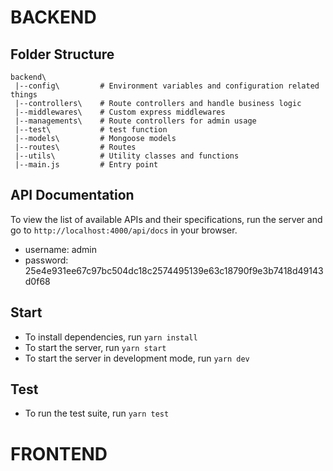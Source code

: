 # BACKEND
## Folder Structure

```
backend\
 |--config\         # Environment variables and configuration related things
 |--controllers\    # Route controllers and handle business logic
 |--middlewares\    # Custom express middlewares
 |--managements\    # Route controllers for admin usage
 |--test\           # test function
 |--models\         # Mongoose models 
 |--routes\         # Routes
 |--utils\          # Utility classes and functions
 |--main.js         # Entry point
 ```

## API Documentation
To view the list of available APIs and their specifications, run the server and go to `http://localhost:4000/api/docs` in your browser.
- username: admin
- password: 25e4e931ee67c97bc504dc18c2574495139e63c18790f9e3b7418d49143d0f68
## Start
- To install dependencies, run `yarn install`
- To start the server, run `yarn start`
- To start the server in development mode, run `yarn dev`
## Test
- To run the test suite, run `yarn test`
# FRONTEND

